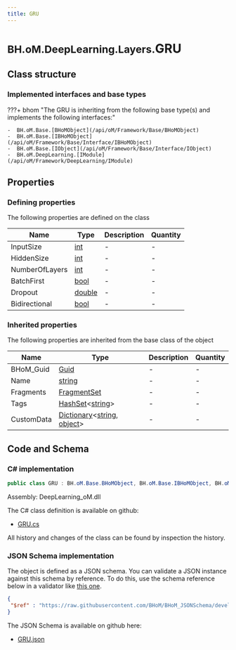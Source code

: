 ```yaml
---
title: GRU
---
```


# <small>BH.oM.DeepLearning.Layers.</small>**GRU**



## Class structure

### Implemented interfaces and base types

???+ bhom "The GRU is inheriting from the following base type(s) and implements the following interfaces:"

    -  BH.oM.Base.[BHoMObject](/api/oM/Framework/Base/BHoMObject)
    -  BH.oM.Base.[IBHoMObject](/api/oM/Framework/Base/Interface/IBHoMObject)
    -  BH.oM.Base.[IObject](/api/oM/Framework/Base/Interface/IObject)
    -  BH.oM.DeepLearning.[IModule](/api/oM/Framework/DeepLearning/IModule)


## Properties



### Defining properties

The following properties are defined on the class

| Name             | Type             | Description      | Quantity         |
|------------------|------------------|------------------|------------------|
| InputSize | [int](https://learn.microsoft.com/en-us/dotnet/api/System.Int32?view=netstandard-2.0) | - | - |
| HiddenSize | [int](https://learn.microsoft.com/en-us/dotnet/api/System.Int32?view=netstandard-2.0) | - | - |
| NumberOfLayers | [int](https://learn.microsoft.com/en-us/dotnet/api/System.Int32?view=netstandard-2.0) | - | - |
| BatchFirst | [bool](https://learn.microsoft.com/en-us/dotnet/api/System.Boolean?view=netstandard-2.0) | - | - |
| Dropout | [double](https://learn.microsoft.com/en-us/dotnet/api/System.Double?view=netstandard-2.0) | - | - |
| Bidirectional | [bool](https://learn.microsoft.com/en-us/dotnet/api/System.Boolean?view=netstandard-2.0) | - | - |


### Inherited properties
The following properties are inherited from the base class of the object

| Name             | Type             | Description      | Quantity         |
|------------------|------------------|------------------|------------------|
| BHoM_Guid | [Guid](https://learn.microsoft.com/en-us/dotnet/api/System.Guid?view=netstandard-2.0) | - | - |
| Name | [string](https://learn.microsoft.com/en-us/dotnet/api/System.String?view=netstandard-2.0) | - | - |
| Fragments | [FragmentSet](/api/oM/Framework/Base/FragmentSet) | - | - |
| Tags | [HashSet](https://learn.microsoft.com/en-us/dotnet/api/System.Collections.Generic.HashSet-1?view=netstandard-2.0)&lt;[string](https://learn.microsoft.com/en-us/dotnet/api/System.String?view=netstandard-2.0)&gt; | - | - |
| CustomData | [Dictionary](https://learn.microsoft.com/en-us/dotnet/api/System.Collections.Generic.Dictionary-2?view=netstandard-2.0)&lt;[string](https://learn.microsoft.com/en-us/dotnet/api/System.String?view=netstandard-2.0), [object](https://learn.microsoft.com/en-us/dotnet/api/System.Object?view=netstandard-2.0)&gt; | - | - |


## Code and Schema

### C# implementation

``` C# title="C#"
public class GRU : BH.oM.Base.BHoMObject, BH.oM.Base.IBHoMObject, BH.oM.Base.IObject, BH.oM.DeepLearning.IModule
```

Assembly: DeepLearning_oM.dll

The C# class definition is available on github:

- [GRU.cs](https://github.com/BHoM/BHoM/blob/develop/DeepLearning_oM/Layers\GRU.cs)

All history and changes of the class can be found by inspection the history.
### JSON Schema implementation

The object is defined as a JSON schema. You can validate a JSON instance against this schema by reference. To do this, use the schema reference below in a validator like [this one](https://www.jsonschemavalidator.net/).

``` json title="JSON Schema"
{
 "$ref" : "https://raw.githubusercontent.com/BHoM/BHoM_JSONSchema/develop/DeepLearning_oM/Layers/GRU.json"
}
```

The JSON Schema is available on github here:

- [GRU.json](https://github.com/BHoM/BHoM_JSONSchema/blob/develop/DeepLearning_oM/Layers/GRU.json)
